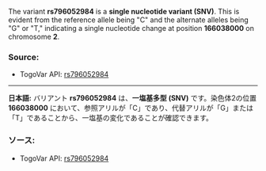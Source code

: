 The variant **rs796052984** is a **single nucleotide variant (SNV)**. This is evident from the reference allele being "C" and the alternate alleles being "G" or "T," indicating a single nucleotide change at position **166038000** on chromosome **2**.

### Source:
- TogoVar API: [rs796052984](https://identifiers.org/dbsnp/rs796052984)

---

**日本語:**
バリアント **rs796052984** は、**一塩基多型 (SNV)** です。染色体2の位置 **166038000** において、参照アリルが「C」であり、代替アリルが「G」または「T」であることから、一塩基の変化であることが確認できます。

### ソース:
- TogoVar API: [rs796052984](https://identifiers.org/dbsnp/rs796052984)